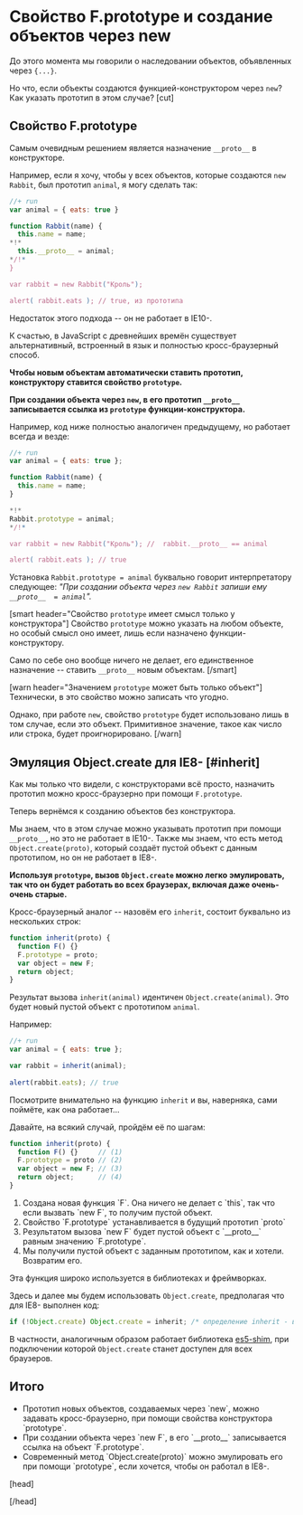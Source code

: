 # Свойство F.prototype и создание объектов через new

До этого момента мы говорили о наследовании объектов, объявленных через `{...}`. 

Но что, если объекты создаются функцией-конструктором через `new`?  Как указать прототип в этом случае?
[cut]

## Свойство F.prototype

Самым очевидным решением является назначение `__proto__` в конструкторе.

Например, если я хочу, чтобы у всех объектов, которые создаются `new Rabbit`, был прототип `animal`, я могу сделать так:

```js
//+ run
var animal = { eats: true }

function Rabbit(name) {
  this.name = name;
*!*
  this.__proto__ = animal;
*/!*
}

var rabbit = new Rabbit("Кроль");

alert( rabbit.eats ); // true, из прототипа
```

Недостаток этого подхода -- он не работает в IE10-. 

К счастью, в JavaScript с древнейших времён существует альтернативный, встроенный в язык и полностью кросс-браузерный способ.

**Чтобы новым объектам автоматически ставить прототип, конструктору ставится свойство `prototype`.**

**При создании объекта через `new`, в его прототип `__proto__` записывается ссылка из `prototype` функции-конструктора.**

Например, код ниже полностью аналогичен предыдущему, но работает всегда и везде:

```js
//+ run
var animal = { eats: true };

function Rabbit(name) { 
  this.name = name;
}

*!*
Rabbit.prototype = animal;
*/!*

var rabbit = new Rabbit("Кроль"); //  rabbit.__proto__ == animal

alert( rabbit.eats ); // true
```

Установка `Rabbit.prototype = animal` буквально говорит интерпретатору следующее: *"При создании объекта через `new Rabbit` запиши ему `__proto__  = animal`".* 

[smart header="Свойство `prototype` имеет смысл только у конструктора"]
Свойство `prototype` можно указать на любом объекте, но особый смысл оно имеет, лишь если назначено функции-конструктору.

Само по себе оно вообще ничего не делает, его единственное назначение -- ставить `__proto__` новым объектам.
[/smart]



[warn header="Значением `prototype` может быть только объект"]
Технически, в это свойство можно записать что угодно.

Однако, при работе `new`, свойство `prototype` будет использовано лишь в том случае, если это объект. Примитивное значение, такое как число или строка, будет проигнорировано. 
[/warn]

## Эмуляция Object.create для IE8- [#inherit]

Как мы только что видели, с конструкторами всё просто, назначить прототип можно кросс-браузерно при помощи `F.prototype`.

Теперь вернёмся к созданию объектов без конструктора.

Мы знаем, что в этом случае можно указывать прототип при помощи `__proto__`, но это не работает в IE10-. Также мы знаем, что есть метод `Object.create(proto)`, который создаёт пустой объект с данным прототипом, но он не работает в IE8-. 

**Используя `prototype`, вызов `Object.create` можно легко эмулировать, так что он будет работать во всех браузерах, включая даже очень-очень старые.**

Кросс-браузерный аналог -- назовём его `inherit`, состоит буквально из нескольких строк:

```js
function inherit(proto) {
  function F() {}
  F.prototype = proto;
  var object = new F;
  return object;
}
```

Результат вызова `inherit(animal)` идентичен `Object.create(animal)`. Это будет новый пустой объект с прототипом `animal`.

Например:

```js
//+ run
var animal = { eats: true };

var rabbit = inherit(animal); 
 
alert(rabbit.eats); // true
```

Посмотрите внимательно на функцию `inherit` и вы, наверняка, сами поймёте, как она работает...
 
Давайте, на всякий случай, пройдём её по шагам:

```js
function inherit(proto) {
  function F() {}     // (1)
  F.prototype = proto // (2)
  var object = new F; // (3)
  return object;      // (4)
}
```

<ol>
<li>Создана новая функция `F`. Она ничего не делает с `this`, так что если вызвать `new F`, то получим пустой объект.</li>
<li>Свойство `F.prototype` устанавливается в будущий прототип `proto`</li>
<li>Результатом вызова `new F` будет пустой объект с `__proto__` равным значению `F.prototype`.</li>
<li>Мы получили пустой объект с заданным прототипом, как и хотели. Возвратим его.</li>
</ol>


Эта функция широко используется в библиотеках и фреймворках.

Здесь и далее мы будем использовать `Object.create`, предполагая что для IE8- выполнен код:

```js
if (!Object.create) Object.create = inherit; /* определение inherit - выше */
```

В частности, аналогичным образом работает библиотека [es5-shim](https://github.com/es-shims/es5-shim), при подключении которой `Object.create` станет доступен для всех браузеров.

## Итого

<ul>
<li>Прототип новых объектов, создаваемых через `new`, можно задавать кросс-браузерно, при помощи свойства конструктора `prototype`.</li>
<li>При создании объекта через `new F`, в его `__proto__` записывается ссылка на объект `F.prototype`.</li>
<li>Современный метод `Object.create(proto)` можно эмулировать его при помощи `prototype`, если хочется, чтобы он работал в IE8-.</li>
</ul>



[head]
<script>
function inherit(proto) {
  function F() {}     
  F.prototype = proto;
  return new F();
}
</script>
[/head]